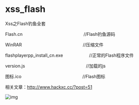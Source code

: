 # xss_flash
Xss之Flash钓鱼全套  
  
  
Flash.cn　　　　　　　　　　　　　　//Flash钓鱼源码  

WinRAR　　　　　　　　　　　　　　//压缩文件  

flashplayerpp_install_cn.exe　　　　　　//正常的Flash程序文件  

version.js　　　　　　　　　　　　　　//加载的js  

图标.ico　　　　　　　　　　　　　　//Flash图标  

相关文章：http://www.hackxc.cc/?post=51  

![img](https://github.com/hackxc/xss_flash/blob/master/demo.png)

